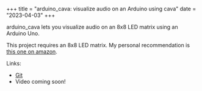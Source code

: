 +++
title = "arduino_cava: visualize audio on an Arduino using cava"
date = "2023-04-03"
+++

arduino_cava lets you visualize audio on an 8x8 LED matrix using an Arduino Uno. 

This project requires an 8x8 LED matrix. My personal recommendation is [this one on amazon](https://www.amazon.com/HiLetgo-MAX7219-Matrix-Display-Control/dp/B07W6KZR5D/ref=sr_1_5?keywords=8x8+led+matrix&qid=1677460193&sr=8-5).

Links:
- [Git](https://git.karx.xyz/karx/arduino_cava)
- Video coming soon!
